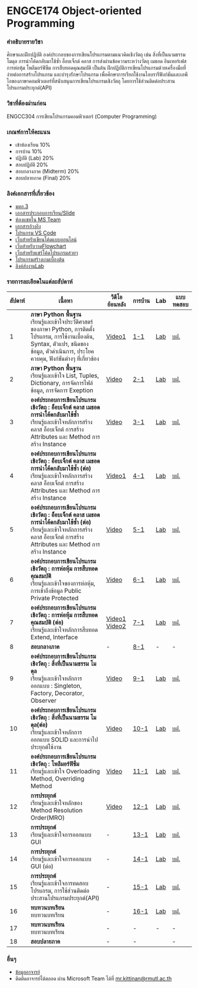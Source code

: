 # ENGCE174 Object-oriented Programming

### คำอธิบายรายวิชา
ศึกษาและฝึกปฏิบัติ องค์ประกอบของการเขียนโปรแกรมตามแนวคิดเชิงวัตถุ เช่น สิ่งที่เป็นนามธรรม โมดุล การนำโค้ดกลับมาใช้ซ้ำ อ็อบเจ็กต์ คลาส การส่งผ่านข้อความระหว่างวัตถุ เมธอด อินเทอร์เฟส การห่อหุ้ม โพลีมอร์ฟิซึม การสืบทอดคุณสมบัติ เป็นต้น ฝึกปฏิบัติการเขียนโปรแกรมด้วยเครื่องมือที่ง่ายต่อการสร้างโปรแกรม และบำรุงรักษาโปรแกรม เพื่อศึกษาการเรียกใช้งานไลบรารีฟังก์ชันและเอพีไอของภาษาคอมพิวเตอร์ที่สนับสนุนการเขียนโปรแกรมเชิงวัตถุ โดยการใช้ส่วนติดต่อประสานโปรแกรมประยุกต์(API)

### วิชาที่ต้องผ่านก่อน
ENGCC304 การเขียนโปรแกรมคอมพิวเตอร์ (Computer Programming)

### เกณฑ์การให้คะแนน
* เข้าห้องเรียน 10%
* การบ้าน 10%
* ปฏิบัติ (Lab) 20%
* สอบปฏิบัติ 20%
* สอบกลางภาค (Midterm) 20%
* สอบปลายภาค (Final) 20%

### ลิงค์เอกสารที่เกี่ยวข้อง
* [มคอ.3](https://drive.google.com/drive/folders/1zh4CyziA65npr1UPJKTreTsZvQH5peoF?usp=drive_link)
* [เอกสารประกอบการเรียน/Slide](https://drive.google.com/drive/folders/1zh4CyziA65npr1UPJKTreTsZvQH5peoF?usp=drive_link)
* [ห้องแชทใน MS Team](https://teams.microsoft.com/l/team/19%3ASRc4lB9z91Vay6mrtEaEm14MyYUYn_hccTzFXdp1NyE1%40thread.tacv2/conversations?groupId=37d36e7f-c2eb-4dcf-9320-32ee74544bd8&tenantId=2c0a3819-8c66-4ae1-9a99-3832d9facbd9)
* [เอกสารอ้างอิง](https://autolib.rmutl.ac.th/Catalog/BibItem.aspx?BibID=b00141555)
* [โปรแกรม VS Code](https://code.visualstudio.com/download)
* [เว็บสำหรับเขียนโค้ดแบบออนไลน์](https://onlinegdb.com)
* [เว็บสำหรับวาดFlowchart](https://draw.io)
* [เว็บสำหรับแชร์โค้ดโปรแกรมสวยๆ](https://carbon.now.sh/?bg=rgba%2874%2C144%2C226%2C1%29&t=material&wt=none&l=text%2Fx-c%2B%2Bsrc&width=828&ds=false&dsyoff=20px&dsblur=68px&wc=true&wa=true&pv=56px&ph=56px&ln=true&fl=1&fm=Fira+Code&fs=14px&lh=152%25&si=false&es=2x&wm=false&code=%2523include%2520%253Cstdio.h%253E%250A%250Aint%2520main%28%29%2520%257B%250A%2520%2520printf%28%2522Hello%2522%29%2520%253B%250A%2520%2520return%25200%2520%253B%250A%257D%252F%252Fend%2520function)
* [โปรแกรมสร้างเกมเบื้องต้น](https://arcade.makecode.com/)
* [ลิงค์ส่งงานLab](https://forms.office.com/r/ss4q1aFU6E)

### รายการละเอียดในแต่ละสัปดาห์
สัปดาห์ | เนื้อหา | วีดีโอย้อนหลัง | การบ้าน | Lab | แบบทดสอบ
--- | --- | --- | --- | --- | ---
1| **ภาษา Python พื้นฐาน** <br />เรียนรู้และเข้าใจประวัติศาสตร์ของภาษา Python, การติดตั้งโปรแกรม, การใช้งานเบื้องต้น, Syntax, ตัวแปร, ชนิดของข้อมูล, ตัวดำเนินการ, ประโยคควบคุม, ฟังก์ชันต่างๆ ที่เกี่ยวข้อง |[Video1](#)|[1-1](#)|[Lab](#)| [บฝ.](#)
2| **ภาษา Python พื้นฐาน** <br />เรียนรู้และเข้าใจ List, Tuples, Dictionary, การจัดการไฟล์ข้อมูล, การจัดการ Exeption |[Video](#)|[2-1](#)|[Lab](#)| [บฝ.](#)
3| **องค์ประกอบการเขียนโปรแกรมเชิงวัตถุ : อ็อบเจ็กต์ คลาส เมธอด การนำโค้ดกลับมาใช้ซ้ำ** <br />เรียนรู้และเข้าใจหลักการสร้างคลาส อ็อบเจ็กต์ การสร้าง Attributes และ Method การสร้าง Instance|[Video](#)|[3-1](#)|[Lab](#)| [บฝ.](#)
4| **องค์ประกอบการเขียนโปรแกรมเชิงวัตถุ : อ็อบเจ็กต์ คลาส เมธอด การนำโค้ดกลับมาใช้ซ้ำ (ต่อ)** <br />เรียนรู้และเข้าใจหลักการสร้างคลาส อ็อบเจ็กต์ การสร้าง Attributes และ Method การสร้าง Instance |[Video1](#)|[4-1](#)|[Lab](#)| [บฝ.](#)
5| **องค์ประกอบการเขียนโปรแกรมเชิงวัตถุ : อ็อบเจ็กต์ คลาส เมธอด การนำโค้ดกลับมาใช้ซ้ำ (ต่อ)** <br />เรียนรู้และเข้าใจหลักการสร้างคลาส อ็อบเจ็กต์ การสร้าง Attributes และ Method การสร้าง Instance |[Video]()|[5-1](#)|[Lab](#)| [บฝ.](#)
6| **องค์ประกอบการเขียนโปรแกรมเชิงวัตถุ : การห่อหุ้ม การสืบทอดคุณสมบัติ** <br />เรียนรู้และเข้าใจของการห่อหุ้ม, การเข้าถึงข้อมูล Public Private Protected |[Video](#)|[6-1](#)|[Lab](#)| [บฝ.](#)
7| **องค์ประกอบการเขียนโปรแกรมเชิงวัตถุ : การห่อหุ้ม การสืบทอดคุณสมบัติ (ต่อ)**<br /> เรียนรู้และเข้าใจหลักการสืบทอด Extend, Interface |[Video1](#)<br />[Video2](#)|[7-1](#)|[Lab](#)| [บฝ.](#)
8| **สอบกลางภาค** |-|[8-1](#)|-| -
9| **องค์ประกอบการเขียนโปรแกรมเชิงวัตถุ : สิ่งที่เป็นนามธรรม โมดุล** <br />เรียนรู้และเข้าใจหลักการออกแบบ : Singleton, Factory, Decorator, Observer |[Video](#)|[9-1](#)|[Lab](#)| [บฝ.](#)
10| **องค์ประกอบการเขียนโปรแกรมเชิงวัตถุ : สิ่งที่เป็นนามธรรม โมดุล(ต่อ)** <br />เรียนรู้และเข้าใจหลักการออกแบบ SOLID และการนำไปประยุกต์ใช้งาน |[Video](#)|[10-1](#)|[Lab](#)| [บฝ.](#)
11| **องค์ประกอบการเขียนโปรแกรมเชิงวัตถุ : โพลีมอร์ฟิซึม** <br />เรียนรู้และเข้าใจ Overloading Method, Overriding Method |[Video](#)|[11-1](#)|[Lab](#)| [บฝ.](#)
12| **การประยุกต์** <br />เรียนรู้และเข้าใจหลักของ Method Resolution Order(MRO) |[Video](#)|[12-1](#)|[Lab](#)| [บฝ.](#)
13| **การประยุกต์** <br />เรียนรู้และเข้าใจการออกแบบ GUI |-|[13-1](#)|[Lab](#)| [บฝ.](#)
14| **การประยุกต์** <br />เรียนรู้และเข้าใจการออกแบบ GUI (ต่อ) |-|[14-1](#)<br />|[Lab](#)| [บฝ.](#)
15| **การประยุกต์** <br />เรียนรู้และเข้าใจการทดสอบโปรแกรม, การใช้ส่วนติดต่อประสานโปรแกรมประยุกต์(API) |-|[15-1](#)|[Lab](#)| [บฝ.](#)
16| **ทบทวนบทเรียน** <br />ทบทวนบทเรียน |-|[16-1](#)|[Lab](#)| [บฝ.](#)
17| **ทบทวนบทเรียน** <br />ทบทวนบทเรียน |-|-|-|-
18| **สอบปลายภาค** |-|-||-| -

### อื่นๆ
* [ข้อมูลอาจารย์](https://lms.rmutl.ac.th/teachers/detail/24002453439513437/5fd51c39cb8f05637cb8e96df6ec9392edb3ec16ea62666620cda4fd8f8b3e72)
* ติดติดอาจารย์ได้ตลอด ผ่าน Microsoft Team ได้ที่ mr.kittinan@rmutl.ac.th
